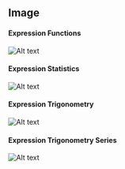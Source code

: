 ## Image

#### Expression Functions

![Alt text](https://nequeo-public.s3.ap-southeast-2.amazonaws.com/media/wolfram-calculator-functions.png "Expression Functions")


#### Expression Statistics

![Alt text](https://nequeo-public.s3.ap-southeast-2.amazonaws.com/media/wolfram-calculator-statistics.png "Expression Statistics")


#### Expression Trigonometry

![Alt text](https://nequeo-public.s3.ap-southeast-2.amazonaws.com/media/wolfram-calculator-trigonometry.png "Expression Trigonometry")

#### Expression Trigonometry Series

![Alt text](https://nequeo-public.s3.ap-southeast-2.amazonaws.com/media/wolfram-calculator-trigonometry-series.png "Expression Trigonometry Series")
